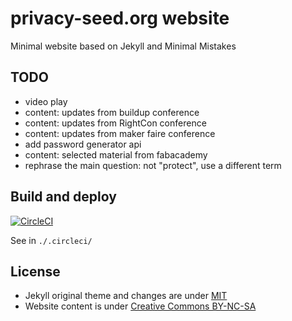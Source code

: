 privacy-seed.org website
============

Minimal website based on Jekyll and Minimal Mistakes

## TODO

* video play
* content: updates from buildup conference
* content: updates from RightCon conference
* content: updates from maker faire conference
* add password generator api
* content: selected material from fabacademy
* rephrase the main question: not "protect", use a different term


## Build and deploy

[![CircleCI](https://circleci.com/gh/iliasbartolini/privacy-seed.org.svg?style=svg)](https://circleci.com/gh/iliasbartolini/privacy-seed.org)

See in `./.circleci/`

## License

* Jekyll original theme and changes are under [MIT](http://opensource.org/licenses/MIT)
* Website content is under [Creative Commons BY-NC-SA](https://creativecommons.org/licenses/by-nc-sa/4.0/)
